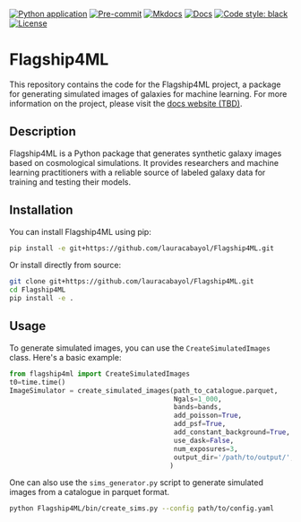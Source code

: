 [![Python application](https://img.shields.io/badge/python_application-passing-success)](https://github.com/lauracabayol/TEMPS/actions)
[![Pre-commit](https://img.shields.io/badge/pre--commit-enabled-brightgreen?logo=pre-commit)](https://github.com/pre-commit/pre-commit)
[![Mkdocs](https://img.shields.io/badge/mkdocs-passing-success)](https://github.com/lauracabayol/TEMPS/actions)
[![Docs](https://img.shields.io/badge/docs-passing-success)](https://lauracabayol.github.io/Flagship4ML/)
[![Code style: black](https://img.shields.io/badge/code%20style-black-000000.svg)](https://github.com/psf/black)
[![License](https://img.shields.io/badge/License-MIT-blue.svg)](https://opensource.org/licenses/MIT)

# Flagship4ML

This repository contains the code for the Flagship4ML project, a package for generating simulated images of galaxies for machine learning.
For more information on the project, please visit the [docs website (TBD)](https://lauracabayol.github.io/Flagship4ML/).
## Description

Flagship4ML is a Python package that generates synthetic galaxy images based on cosmological simulations. It provides researchers and machine learning practitioners with a reliable source of labeled galaxy data for training and testing their models.

## Installation

You can install Flagship4ML using pip:

```bash
pip install -e git+https://github.com/lauracabayol/Flagship4ML.git
```

Or install directly from source:

```bash
git clone git+https://github.com/lauracabayol/Flagship4ML.git
cd Flagship4ML
pip install -e .
```

## Usage

To generate simulated images, you can use the `CreateSimulatedImages` class. Here's a basic example:
```python
from flagship4ml import CreateSimulatedImages
t0=time.time()
ImageSimulator = create_simulated_images(path_to_catalogue.parquet,
                                         Ngals=1_000,
                                         bands=bands,
                                         add_poisson=True,
                                         add_psf=True,
                                         add_constant_background=True,
                                         use_dask=False,
                                         num_exposures=3,
                                         output_dir='/path/to/output/',
                                        )
```

One can also use the `sims_generator.py` script to generate simulated images from a catalogue in parquet format.
```bash
python Flagship4ML/bin/create_sims.py --config path/to/config.yaml
```
